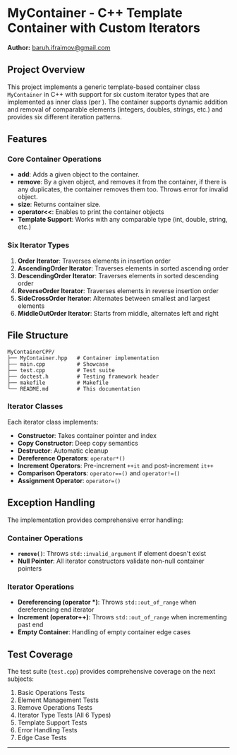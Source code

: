 # MyContainer - C++ Template Container with Custom Iterators

**Author:** baruh.ifraimov@gmail.com

## Project Overview

This project implements a generic template-based container class `MyContainer` in C++ with support for six custom iterator types that are implemented as inner class (per ). The container supports dynamic addition and removal of comparable elements (integers, doubles, strings, etc.) and provides six different iteration patterns.

## Features

### Core Container Operations
- **add**: Adds a given object to the container.
- **remove**: By a given object, and removes it from the container, if there is any duplicates, the container removes them too. Throws error for invalid object.
- **size**: Returns container size.
- **operator<<**: Enables to print the container objects
- **Template Support**: Works with any comparable type (int, double, string, etc.)

### Six Iterator Types
1. **Order Iterator**: Traverses elements in insertion order
2. **AscendingOrder Iterator**: Traverses elements in sorted ascending order
3. **DescendingOrder Iterator**: Traverses elements in sorted descending order
4. **ReverseOrder Iterator**: Traverses elements in reverse insertion order
5. **SideCrossOrder Iterator**: Alternates between smallest and largest elements
6. **MiddleOutOrder Iterator**: Starts from middle, alternates left and right

## File Structure

```
MyContainerCPP/
├── MyContainer.hpp   # Container implementation
├── main.cpp          # Showcase
├── test.cpp          # Test suite
├── doctest.h         # Testing framework header
├── makefile          # Makefile
└── README.md         # This documentation
```


### Iterator Classes

Each iterator class implements:
- **Constructor**: Takes container pointer and index
- **Copy Constructor**: Deep copy semantics
- **Destructor**: Automatic cleanup
- **Dereference Operators**: `operator*()`
- **Increment Operators**: Pre-increment `++it` and post-increment `it++`
- **Comparison Operators**: `operator==()` and `operator!=()`
- **Assignment Operator**: `operator=()`

## Exception Handling

The implementation provides comprehensive error handling:

### Container Operations
- **`remove()`**: Throws `std::invalid_argument` if element doesn't exist
- **Null Pointer**: All iterator constructors validate non-null container pointers

### Iterator Operations
- **Dereferencing (operator *)**: Throws `std::out_of_range` when dereferencing end iterator
- **Increment (operator++)**: Throws `std::out_of_range` when incrementing past end
- **Empty Container**: Handling of empty container edge cases

## Test Coverage

The test suite (`test.cpp`) provides comprehensive coverage on the next subjects:
1. Basic Operations Tests
2. Element Management Tests
3. Remove Operations Tests
4. Iterator Type Tests (All 6 Types)
5. Template Support Tests
6. Error Handling Tests
7. Edge Case Tests
---

